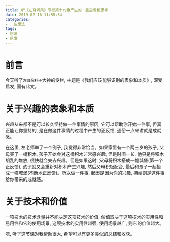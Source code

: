 ```yaml
---
title: 听《左耳听风》专栏第十九章产生的一些启发和思考
date: 2019-02-16 11:55:54
categories:
- 一些想法
tags:
- 想法
- 启发
---
```

# 前言

今天听了`左耳朵耗子`大神的专栏, 主题是《我们应该能够识别的表象和本质》, 深受启发, 固有此文。
<!--more-->

# 关于兴趣的表象和本质

兴趣从来都不是可以长久坚持做一件事情的原因, 它可以帮助你开始一件事, 但真正能让你坚持的, 是在做这件事情的过程中产生的正反馈, 通俗一点来讲就是成就感。

在这里, 左老师举了一个例子, 我觉得非常恰当。如果家里有一个两三岁的孩子, 父母买了一桶积木, 孩子开始会对这桶积木非常感兴趣, 但是时间一长, 他只是将积木胡乱的堆放, 很快就会失去兴趣。但是如果这时, 父母将积木搭成一幢城堡(第一个正反馈), 孩子就又会重新对积木产生兴趣, 然后父母积极配合, 最后和孩子一起搭成一幢城堡(不断地正反馈)。所以做一件事, 起因是因为你的兴趣, 持续则是这件事给你带来的成就感。

# 关于技术和价值

一项技术的技术含量并不能决定这项技术的价值, 价值取决于这项技术的实用性和易用性和它的使用场景, 这项技术的实用性越强, 使用场景越广, 则它的价值越大。

嗯, 听了这节课对我帮助很大, 希望可以有更多类似的总结和收获。
